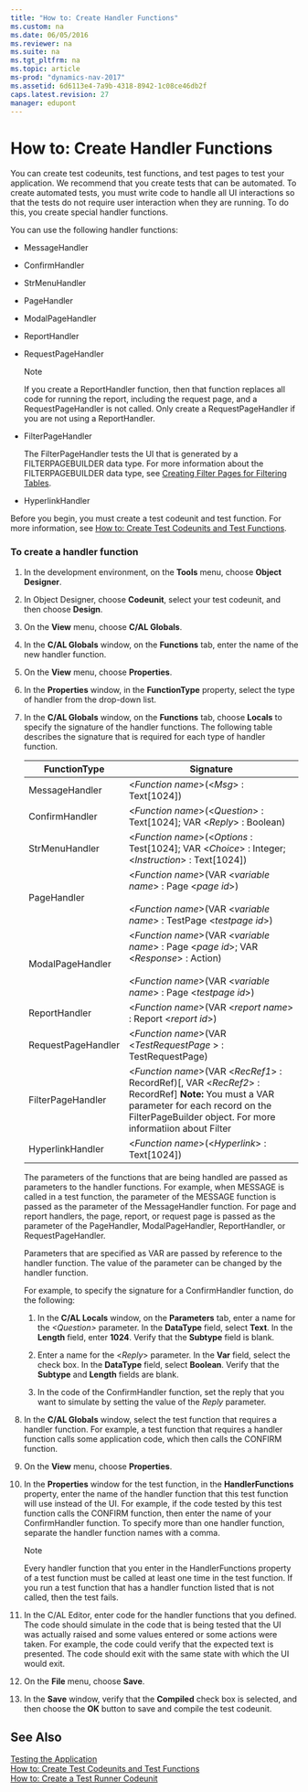 ```yaml
---
title: "How to: Create Handler Functions"
ms.custom: na
ms.date: 06/05/2016
ms.reviewer: na
ms.suite: na
ms.tgt_pltfrm: na
ms.topic: article
ms-prod: "dynamics-nav-2017"
ms.assetid: 6d6113e4-7a9b-4318-8942-1c08ce46db2f
caps.latest.revision: 27
manager: edupont
---
```

# How to: Create Handler Functions
You can create test codeunits, test functions, and test pages to test your application. We recommend that you create tests that can be automated. To create automated tests, you must write code to handle all UI interactions so that the tests do not require user interaction when they are running. To do this, you create special handler functions.  
  
 You can use the following handler functions:  
  
-   MessageHandler  
  
-   ConfirmHandler  
  
-   StrMenuHandler  
  
-   PageHandler  
  
-   ModalPageHandler  
  
-   ReportHandler  
  
-   RequestPageHandler  
  
    > [!NOTE]  
    >  If you create a ReportHandler function, then that function replaces all code for running the report, including the request page, and a RequestPageHandler is not called. Only create a RequestPageHandler if you are not using a ReportHandler.  
  
-   FilterPageHandler  
  
     The FilterPageHandler tests the UI that is generated by a FILTERPAGEBUILDER data type. For more information about the FILTERPAGEBUILDER data type, see [Creating Filter Pages for Filtering Tables](Creating-Filter-Pages-for-Filtering-Tables.md).  
  
-   HyperlinkHandler  
  
 Before you begin, you must create a test codeunit and test function. For more information, see [How to: Create Test Codeunits and Test Functions](How%20to:%20Create%20Test%20Codeunits%20and%20Test%20Functions.md).  
  
### To create a handler function  
  
1.  In the development environment, on the **Tools** menu, choose **Object Designer**.  
  
2.  In Object Designer, choose **Codeunit**, select your test codeunit, and then choose **Design**.  
  
3.  On the **View** menu, choose **C/AL Globals**.  
  
4.  In the **C/AL Globals** window, on the **Functions** tab, enter the name of the new handler function.  
  
5.  On the **View** menu, choose **Properties**.  
  
6.  In the **Properties** window, in the **FunctionType** property, select the type of handler from the drop-down list.  
  
7.  In the **C/AL Globals** window, on the **Functions** tab, choose **Locals** to specify the signature of the handler functions. The following table describes the signature that is required for each type of handler function.  
  
    |FunctionType|Signature|  
    |------------------|---------------|  
    |MessageHandler|\<*Function name*\>\(\<*Msg*\> : Text\[1024\]\)|  
    |ConfirmHandler|\<*Function name*\>\(\<*Question*\> : Text\[1024\]; VAR \<*Reply*\> : Boolean\)|  
    |StrMenuHandler|\<*Function name*\>\(\<*Options* : Test\[1024\]; VAR \<*Choice*\> : Integer; \<*Instruction*\> : Text\[1024\]\)|  
    |PageHandler|\<*Function name*\>\(VAR \<*variable name*\> : Page \<*page id*\>\)<br /><br /> \<*Function name*\>\(VAR \<*variable name*\> : TestPage \<*testpage id*\>\)|  
    |ModalPageHandler|\<*Function name*\>\(VAR \<*variable name*\> : Page \<*page id*\>; VAR \<*Response*\> : Action\)<br /><br /> \<*Function name*\>\(VAR \<*variable name*\> : Page \<*testpage id*\>\)|  
    |ReportHandler|\<*Function name*\>\(VAR \<*report name*\> : Report \<*report id*\>\)|  
    |RequestPageHandler|\<*Function name*\>\(VAR \<*TestRequestPage* \> : TestRequestPage\)|  
    |FilterPageHandler|\<*Function name*\>\(VAR \<*RecRef1*\> : RecordRef\)\[, VAR \<*RecRef2*\> : RecordRef\] **Note:**  You must a VAR parameter for each record on the FilterPageBuilder object. For more informatiion about Filter|  
    |HyperlinkHandler|\<*Function name*\>\(\<*Hyperlink*\> : Text\[1024\]\)|  
  
     The parameters of the functions that are being handled are passed as parameters to the handler functions. For example, when MESSAGE is called in a test function, the parameter of the MESSAGE function is passed as the parameter of the MessageHandler function. For page and report handlers, the page, report, or request page is passed as the parameter of the PageHandler, ModalPageHandler, ReportHandler, or RequestPageHandler.  
  
     Parameters that are specified as VAR are passed by reference to the handler function. The value of the parameter can be changed by the handler function.  
  
     For example, to specify the signature for a ConfirmHandler function, do the following:  
  
    1.  In the **C/AL Locals** window, on the **Parameters** tab, enter a name for the *\<Question\>* parameter. In the **DataType** field, select **Text**. In the **Length** field, enter **1024**. Verify that the **Subtype** field is blank.  
  
    2.  Enter a name for the \<*Reply*\> parameter. In the **Var** field, select the check box. In the **DataType** field, select **Boolean**. Verify that the **Subtype** and **Length** fields are blank.  
  
    3.  In the code of the ConfirmHandler function, set the reply that you want to simulate by setting the value of the *Reply* parameter.  
  
8.  In the **C/AL Globals** window, select the test function that requires a handler function. For example, a test function that requires a handler function calls some application code, which then calls the CONFIRM function.  
  
9. On the **View** menu, choose **Properties**.  
  
10. In the **Properties** window for the test function, in the **HandlerFunctions** property, enter the name of the handler function that this test function will use instead of the UI. For example, if the code tested by this test function calls the CONFIRM function, then enter the name of your ConfirmHandler function. To specify more than one handler function, separate the handler function names with a comma.  
  
    > [!NOTE]  
    >  Every handler function that you enter in the HandlerFunctions property of a test function must be called at least one time in the test function. If you run a test function that has a handler function listed that is not called, then the test fails.  
  
11. In the C/AL Editor, enter code for the handler functions that you defined. The code should simulate in the code that is being tested that the UI was actually raised and some values entered or some actions were taken. For example, the code could verify that the expected text is presented. The code should exit with the same state with which the UI would exit.  
  
12. On the **File** menu, choose **Save**.  
  
13. In the **Save** window, verify that the **Compiled** check box is selected, and then choose the **OK** button to save and compile the test codeunit.  
  
## See Also  
 [Testing the Application](Testing-the-Application.md)   
 [How to: Create Test Codeunits and Test Functions](How%20to:%20Create%20Test%20Codeunits%20and%20Test%20Functions.md)   
 [How to: Create a Test Runner Codeunit](How%20to:%20Create%20a%20Test%20Runner%20Codeunit.md)